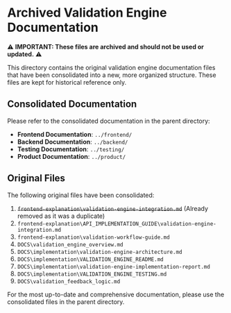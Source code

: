 # Archived Validation Engine Documentation

⚠️ **IMPORTANT: These files are archived and should not be used or updated.** ⚠️

This directory contains the original validation engine documentation files that have been consolidated into a new, more organized structure. These files are kept for historical reference only.

## Consolidated Documentation

Please refer to the consolidated documentation in the parent directory:

- **Frontend Documentation**: `../frontend/`
- **Backend Documentation**: `../backend/`
- **Testing Documentation**: `../testing/`
- **Product Documentation**: `../product/`

## Original Files

The following original files have been consolidated:

1. ~~`frontend-explanation\validation-engine-integration.md`~~ (Already removed as it was a duplicate)
2. `frontend-explanation\API_IMPLEMENTATION_GUIDE\validation-engine-integration.md`
3. `frontend-explanation\validation-workflow-guide.md`
4. `DOCS\validation_engine_overview.md`
5. `DOCS\implementation\validation-engine-architecture.md`
6. `DOCS\implementation\VALIDATION_ENGINE_README.md`
7. `DOCS\implementation\validation-engine-implementation-report.md`
8. `DOCS\implementation\VALIDATION_ENGINE_TESTING.md`
9. `DOCS\validation_feedback_logic.md`

For the most up-to-date and comprehensive documentation, please use the consolidated files in the parent directory.